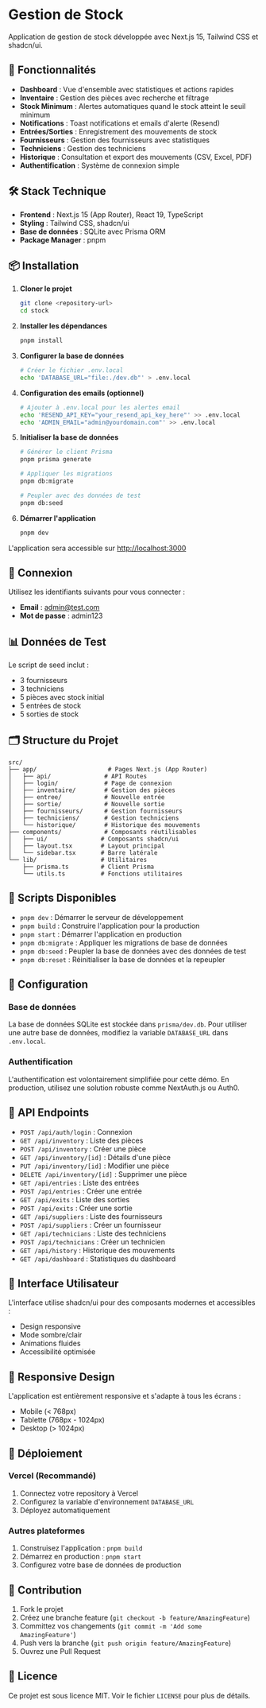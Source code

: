 # Gestion de Stock

Application de gestion de stock développée avec Next.js 15, Tailwind CSS et shadcn/ui.

## 🚀 Fonctionnalités

- **Dashboard** : Vue d'ensemble avec statistiques et actions rapides
- **Inventaire** : Gestion des pièces avec recherche et filtrage
- **Stock Minimum** : Alertes automatiques quand le stock atteint le seuil minimum
- **Notifications** : Toast notifications et emails d'alerte (Resend)
- **Entrées/Sorties** : Enregistrement des mouvements de stock
- **Fournisseurs** : Gestion des fournisseurs avec statistiques
- **Techniciens** : Gestion des techniciens
- **Historique** : Consultation et export des mouvements (CSV, Excel, PDF)
- **Authentification** : Système de connexion simple

## 🛠️ Stack Technique

- **Frontend** : Next.js 15 (App Router), React 19, TypeScript
- **Styling** : Tailwind CSS, shadcn/ui
- **Base de données** : SQLite avec Prisma ORM
- **Package Manager** : pnpm

## 📦 Installation

1. **Cloner le projet**
   ```bash
   git clone <repository-url>
   cd stock
   ```

2. **Installer les dépendances**
   ```bash
   pnpm install
   ```

3. **Configurer la base de données**
   ```bash
   # Créer le fichier .env.local
   echo 'DATABASE_URL="file:./dev.db"' > .env.local
   ```

4. **Configuration des emails (optionnel)**
   ```bash
   # Ajouter à .env.local pour les alertes email
   echo 'RESEND_API_KEY="your_resend_api_key_here"' >> .env.local
   echo 'ADMIN_EMAIL="admin@yourdomain.com"' >> .env.local
   ```

5. **Initialiser la base de données**
   ```bash
   # Générer le client Prisma
   pnpm prisma generate
   
   # Appliquer les migrations
   pnpm db:migrate
   
   # Peupler avec des données de test
   pnpm db:seed
   ```

6. **Démarrer l'application**
   ```bash
   pnpm dev
   ```

L'application sera accessible sur [http://localhost:3000](http://localhost:3000)

## 🔐 Connexion

Utilisez les identifiants suivants pour vous connecter :
- **Email** : admin@test.com
- **Mot de passe** : admin123

## 📊 Données de Test

Le script de seed inclut :
- 3 fournisseurs
- 3 techniciens
- 5 pièces avec stock initial
- 5 entrées de stock
- 5 sorties de stock

## 🗂️ Structure du Projet

```
src/
├── app/                    # Pages Next.js (App Router)
│   ├── api/               # API Routes
│   ├── login/             # Page de connexion
│   ├── inventaire/        # Gestion des pièces
│   ├── entree/            # Nouvelle entrée
│   ├── sortie/            # Nouvelle sortie
│   ├── fournisseurs/      # Gestion fournisseurs
│   ├── techniciens/       # Gestion techniciens
│   └── historique/        # Historique des mouvements
├── components/            # Composants réutilisables
│   ├── ui/               # Composants shadcn/ui
│   ├── layout.tsx        # Layout principal
│   └── sidebar.tsx       # Barre latérale
└── lib/                  # Utilitaires
    ├── prisma.ts         # Client Prisma
    └── utils.ts          # Fonctions utilitaires
```

## 🚀 Scripts Disponibles

- `pnpm dev` : Démarrer le serveur de développement
- `pnpm build` : Construire l'application pour la production
- `pnpm start` : Démarrer l'application en production
- `pnpm db:migrate` : Appliquer les migrations de base de données
- `pnpm db:seed` : Peupler la base de données avec des données de test
- `pnpm db:reset` : Réinitialiser la base de données et la repeupler

## 🔧 Configuration

### Base de données
La base de données SQLite est stockée dans `prisma/dev.db`. Pour utiliser une autre base de données, modifiez la variable `DATABASE_URL` dans `.env.local`.

### Authentification
L'authentification est volontairement simplifiée pour cette démo. En production, utilisez une solution robuste comme NextAuth.js ou Auth0.

## 📝 API Endpoints

- `POST /api/auth/login` : Connexion
- `GET /api/inventory` : Liste des pièces
- `POST /api/inventory` : Créer une pièce
- `GET /api/inventory/[id]` : Détails d'une pièce
- `PUT /api/inventory/[id]` : Modifier une pièce
- `DELETE /api/inventory/[id]` : Supprimer une pièce
- `GET /api/entries` : Liste des entrées
- `POST /api/entries` : Créer une entrée
- `GET /api/exits` : Liste des sorties
- `POST /api/exits` : Créer une sortie
- `GET /api/suppliers` : Liste des fournisseurs
- `POST /api/suppliers` : Créer un fournisseur
- `GET /api/technicians` : Liste des techniciens
- `POST /api/technicians` : Créer un technicien
- `GET /api/history` : Historique des mouvements
- `GET /api/dashboard` : Statistiques du dashboard

## 🎨 Interface Utilisateur

L'interface utilise shadcn/ui pour des composants modernes et accessibles :
- Design responsive
- Mode sombre/clair
- Animations fluides
- Accessibilité optimisée

## 📱 Responsive Design

L'application est entièrement responsive et s'adapte à tous les écrans :
- Mobile (< 768px)
- Tablette (768px - 1024px)
- Desktop (> 1024px)

## 🚀 Déploiement

### Vercel (Recommandé)
1. Connectez votre repository à Vercel
2. Configurez la variable d'environnement `DATABASE_URL`
3. Déployez automatiquement

### Autres plateformes
1. Construisez l'application : `pnpm build`
2. Démarrez en production : `pnpm start`
3. Configurez votre base de données de production

## 🤝 Contribution

1. Fork le projet
2. Créez une branche feature (`git checkout -b feature/AmazingFeature`)
3. Committez vos changements (`git commit -m 'Add some AmazingFeature'`)
4. Push vers la branche (`git push origin feature/AmazingFeature`)
5. Ouvrez une Pull Request

## 📄 Licence

Ce projet est sous licence MIT. Voir le fichier `LICENSE` pour plus de détails.
